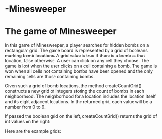 # -Minesweeper
<h1>The game of Minesweeper</h1> 
<p>In this game of Minesweeper, a player searches for hidden bombs on a rectangular grid. The game board is represented by a grid of booleans marking bomb locations. A grid value is true if there is a bomb at that location, false otherwise. A user can click on any cell they choose. The game is lost when the user clicks on a cell containing a bomb. The game is won when all cells not containing bombs have been opened and the only remaining cells are those containing bombs.</p>

<p>Given such a grid of bomb locations, the method createCountGrid() constructs a new grid of integers storing the count of bombs in each neighborhood. The neighborhood for a location includes the location itself and its eight adjacent locations. In the returned grid, each value will be a number from 0 to 9.</p> 

<p>If passed the boolean grid on the left, createCountGrid() returns the grid of int values on the right:</p>

<p>Here are the example grids:</p>

